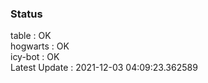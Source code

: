 ### Status


table : OK  
hogwarts : OK  
icy-bot : OK  
Latest Update : 2021-12-03 04:09:23.362589
